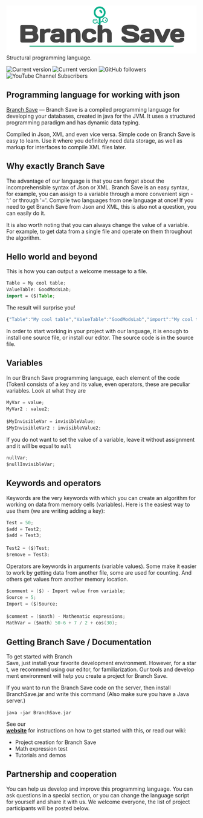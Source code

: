 ![BranchSave](Branch_Save_/20221014_181806.jpg)
Structural programming language.

![Current version](https://img.shields.io/badge/BranchSave-v1.0.0-%2330BF84) ![Current version](https://img.shields.io/badge/Publish-05.11.2022-%2330BF84)
![GitHub followers](https://img.shields.io/github/followers/GoodModsLab-Official?style=social) 
![YouTube Channel Subscribers](https://img.shields.io/youtube/channel/subscribers/UCWMQHUQ3-Of_pYqNvXZHqFQ?style=social)

## Programming language for working with json
[Branch Save](https://goodmodslab-official.github.io) — Branch Save is a compiled programming language for developing your databases, created in java for the JVM. It uses a structured programming paradigm and has dynamic data typing.

Compiled in Json, XML and even vice versa. Simple code on Branch Save is easy to learn. Use it where you definitely need data storage, as well as markup for interfaces to compile XML files later.

## Why exactly Branch Save
The advantage of our language is that you can forget about the incomprehensible syntax of Json or XML. 
Branch Save is an easy syntax, for example, you can assign to a variable through a more convenient sign - ':' or through '='.
Compile two languages from one language at once! 
If you need to get Branch Save from Json and XML, this is also not a question, you can easily do it.

It is also worth noting that you can always change the value of a variable. 
For example, to get data from a single file and operate on them throughout the algorithm.

## Hello world and beyond 
This is how you can output a welcome message to a file.
```kotlin
Table = My cool table;
ValueTable: GoodModsLab;
import = ($)Table;
```
The result will surprise you!
```javascript
{"Table":"My cool table","ValueTable":"GoodModsLab","import":"My cool table"}
```
In order to start working in your project with our language, it is enough to install one source file, or install our editor.
The source code is in the source file.

## Variables
In our Branch Save programming language, each element of the code (Token) consists of a key and its value, even operators, these are peculiar variables. 
Look at what they are
```kotlin
MyVar = value;
MyVar2 : value2;

$MyInvisibleVar = invisibleValue;
$MyInvisibleVar2 : invisibleValue2;
```

If you do not want to set the value of a variable, leave it without assignment and it will be equal to `null`
```kotlin
nullVar;
$nullInvisibleVar;
```

## Keywords and operators
Keywords are the very keywords with which you can create an algorithm for working on data from memory cells (variables). 
Here is the easiest way to use them (we are writing adding a key):
```kotlin
Test = 50;
$add = Test2;
$add = Test3;

Test2 = ($)Test;
$remove = Test3;
```
Operators are keywords in arguments (variable values). 
Some make it easier to work by getting data from another file, some are used for counting. 
And others get values from another memory location.

```kotlin
$comment = ($) - Import value from variable;
Source = 5;
Import = ($)Source;

$comment = ($math) - Mathematic expressions;
MathVar = ($math) 50-6 + 7 / 2 + cos(30);
```
## Getting Branch Save / Documentation
To get started with Branch Save, just install your favorite development environment. However, for a start, we recommend using our editor, for familiarization. Our tools and development environment will help you create a project for Branch Save. 

If you want to run the Branch Save code on the server, then install BranchSave.jar and write this command (Also make sure you have a Java server.) 

`java -jar BranchSave.jar`
  
 See our __[website](https://goodmodslab-official.github.io)__ for instructions on how to get started with this, or read our wiki: 
 * Project creation for Branch Save
 * Math expression test
 * Tutorials and demos

## Partnership and cooperation
You can help us develop and improve this programming language.
You can ask questions in a special section, or you can change the language script for yourself and share it with us.
We welcome everyone, the list of project participants will be posted below.
